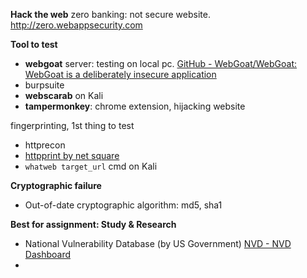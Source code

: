 **Hack the web**
zero banking: not secure website. http://zero.webappsecurity.com

**Tool to test**
- **webgoat** server: testing on local pc. [GitHub - WebGoat/WebGoat: WebGoat is a deliberately insecure application](https://github.com/WebGoat/WebGoat)
- burpsuite
- **webscarab** on Kali
- **tampermonkey**: chrome extension, hijacking website

fingerprinting, 1st thing to test
- httprecon
- [httpprint by net square](https://net-square.com/httprint.html)
- `whatweb target_url` cmd on Kali

**Cryptographic failure**
- Out-of-date cryptographic algorithm: md5, sha1


**Best for assignment: Study & Research**
- National Vulnerability Database (by US Government) [NVD - NVD Dashboard](https://nvd.nist.gov/general/nvd-dashboard)
- 